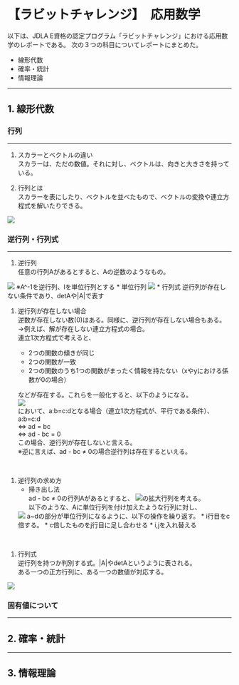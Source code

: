 
# 【ラビットチャレンジ】　応用数学

以下は、JDLA E資格の認定プログラム「ラビットチャレンジ」における応用数学のレポートである。
次の３つの科目についてレポートにまとめた。

* 線形代数
* 確率・統計
* 情報理論

***
## 1. 線形代数
### 行列
***

1. スカラーとベクトルの違い  
スカラーは、ただの数値。それに対し、ベクトルは、向きと大きさを持っている。

1. 行列とは  
スカラーを表にしたり、ベクトルを並べたもので、ベクトルの変換や連立方程式を解いたりできる。
<img src="https://latex.codecogs.com/gif.latex?\vec{x}&space;=&space;\binom{1}{2}"/>

### 逆行列・行列式
***
1. 逆行列  
任意の行列Aがあるとすると、Aの逆数のようなもの。  
<img src="https://latex.codecogs.com/gif.latex?\large&space;AA^{-1}=&space;A^{-1}A=&space;I"/>  
※A^-1を逆行列、Iを単位行列とする  
    * 単位行列  
<img src="https://latex.codecogs.com/gif.latex?\large&space;I=&space;\begin{pmatrix}&space;1&space;&&space;0&space;&&space;\cdots&space;&&space;0&space;\\&space;0&space;&&space;1&space;&&space;\cdots&space;&&space;0&space;\\&space;\vdots&space;&&space;\vdots&space;&&space;\ddots&space;&0&space;\\&space;0&space;&&space;0&space;&&space;\cdots&space;&1&space;\end{pmatrix}"/>
    * 行列式  
逆行列が存在しない条件であり、detAや|A|で表す  
</br>

1. 逆行列が存在しない場合  
逆数が存在しない数(0)はある。同様に、逆行列が存在しない場合もある。  
→例えば、解が存在しない連立方程式の場合。  
連立1次方程式で考えると、  
    * 2つの関数の傾きが同じ
    * 2つの関数が一致
    * 2つの関数のうち1つの関数がまったく情報を持たない（xやyにおける係数が0の場合）  

    などが存在する。これらを一般化すると、以下のようになる。  
    <img src="https://latex.codecogs.com/gif.latex?\large&space;A=&space;\begin{pmatrix}&space;a&space;&&space;b&space;\\&space;c&space;&&space;d&space;\end{pmatrix}" />  
    において、a:b=c:dとなる場合（連立1次方程式が、平行である条件）、  
    a:b=c:d  
    ⇔ ad = bc  
    ⇔ ad - bc = 0  
    この場合、逆行列が存在しないと言える。  
    ※逆に言えば、ad - bc ≠ 0の場合逆行列は存在するといえる。  
</br>

1. 逆行列の求め方  
    * 掃き出し法  
    ad - bc ≠ 0の行列Aがあるとすると、
    <img src="https://latex.codecogs.com/gif.latex?\large&space;A=&space;\begin{pmatrix}&space;a&space;&&space;b&space;\\&space;c&space;&&space;d&space;\end{pmatrix}" />の拡大行列を考える。  
    以下のような、Aに単位行列を付け加えたような行列に対し、
    <img src="https://latex.codecogs.com/gif.latex?\large&space;\begin{pmatrix}&space;a&space;&&space;b&space;&&space;1&space;&&space;0&space;\\&space;c&space;&&space;d&space;&&space;0&space;&&space;1&space;\end{pmatrix}" />
    a~dの部分が単位行列になるように、以下の操作を繰り返す。
        * i行目をc倍する。
        * c倍したものをj行目に足し合わせる
        * i,jを入れ替える  
<br>

1. 行列式  
逆行列を持つか判別する式。|A|やdetAというように表される。  
ある一つの正方行列に、ある一つの数値が対応する。  
<img src="https://latex.codecogs.com/gif.latex?\large&space;\begin{vmatrix}&space;a&space;&&space;b&space;\\&space;c&space;&&space;d&space;\end{vmatrix}=&space;ad-bc" />

### 固有値について

***
## 2. 確率・統計

***
## 3. 情報理論

